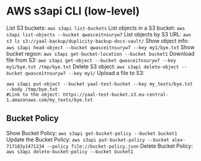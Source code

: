 # AWS s3api CLI (low-level)

List S3 buckets: `aws s3api list-buckets`
List objects in a S3 bucket: `aws s3api list-objects --bucket qwasceitnsuryw7`
List objects by S3 URL: `aws s3 ls s3://yaal-backup/duplicity-backup-docs-vault/`
Show object info: `aws s3api head-object --bucket qwasceitnsuryw7 --key my1/bye.txt`
Show bucket region: `aws s3api get-bucket-location --bucket bucket1`
Download file from S3: `aws s3api get-object --bucket qwasceitnsuryw7 --key my1/bye.txt /tmp/bye.txt`
Delete S3 object: `aws s3api delete-object --bucket qwasceitnsuryw7 --key my1/`
Upload a file to S3:
```
aws s3api put-object --bucket yaal-test-bucket --key my_texts/bye.txt --body /tmp/bye.txt
#Link to the object: https://yaal-test-bucket.s3.eu-central-1.amazonaws.com/my_texts/bye.txt
```

## Bucket Policy
Show Bucket Policy: `aws s3api get-bucket-policy --bucket bucket1`
Update the Bucket Policy: `aws s3api put-bucket-policy --bucket alex-717183y1471234 --policy file://bucket-policy.json`
Delete Bucket Policy: `aws s3api delete-bucket-policy --bucket bucket1`

